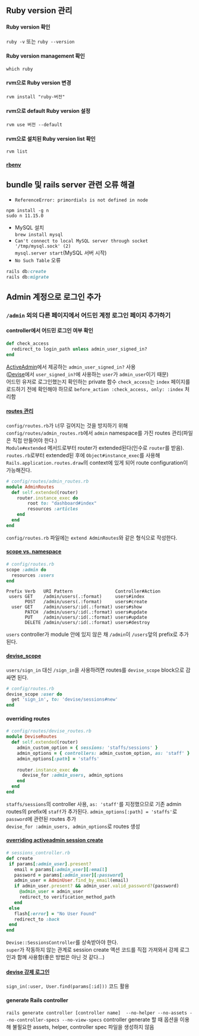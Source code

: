 ## Ruby version 관리
#### Ruby version 확인
`ruby -v` 또는 `ruby --version`
#### Ruby version management 확인
`which ruby`
#### rvm으로 Ruby version 변경
`rvm install "ruby-버전"`
#### rvm으로 default Ruby version 설정
`rvm use 버전 --default`
#### rvm으로 설치된 Ruby version list 확인
`rvm list`
#### [rbenv](https://github.com/rbenv/rbenv)

## bundle 및 rails server 관련 오류 해결
- `ReferenceError: primordials is not defined in node`  
```
npm install -g n
sudo n 11.15.0
```
- MySQL 설치  
`brew install mysql`
- `Can't connect to local MySQL server through socket '/tmp/mysql.sock' (2)`  
`mysql.server start`(MySQL 서버 시작)
- `No Such Table` 오류  
```ruby
rails db:create
rails db:migrate
```

## Admin 계정으로 로그인 추가
### `/admin` 외의 다른 페이지에서 어드민 계정 로그인 페이지 추가하기
#### controller에서 어드민 로그인 여부 확인
```ruby
def check_access
  redirect_to login_path unless admin_user_signed_in?
end
```
[ActiveAdmin](https://github.com/activeadmin/activeadmin)에서 제공하는 `admin_user_signed_in?` 사용  
([Devise](https://github.com/plataformatec/devise)에서 `user_signed_in?`에 사용하는 `user`가 `admin_user`이기 때문)  
어드민 유저로 로그인했는지 확인하는 private 함수 `check_access`는 `index` 페이지를 로드하기 전에 확인해야 하므로 `before_action :check_access, only: :index` 처리함
#### [routes 관리](https://redgreen.no/2017/01/03/split-your-rails-routes.html)
`config/routes.rb`가 너무 길어지는 것을 방지하기 위해 `config/routes/admin_routes.rb`에서 `admin` namespace를 가진 routes 관리(파일은 직접 만들어야 한다.)  
`Module#extended` 메서드로부터 router가 extended된다(인수로 `router`를 받음). `routes.rb`로부터 extended된 후에 `Object#instance_exec`를 사용해 `Rails.application.routes.draw`의 context에 있게 되어 route configuration이 가능해진다.  
```ruby
# config/routes/admin_routes.rb
module AdminRoutes
  def self.extended(router)
    router.instance_exec do
        root to: "dashboard#index"
        resources :articles
    end
  end
end
```
`config/routes.rb` 파일에는 `extend AdminRoutes`와 같은 형식으로 작성한다.  
#### [scope vs. namespace](https://devblast.com/b/rails-5-routes-scope-vs-namespace)
```ruby
# config/routes.rb
scope :admin do
  resources :users
end
```
```
Prefix Verb   URI Pattern                Controller#Action
 users GET    /admin/users(.:format)     users#index
       POST   /admin/users(.:format)     users#create
  user GET    /admin/users/:id(.:format) users#show
       PATCH  /admin/users/:id(.:format) users#update
       PUT    /admin/users/:id(.:format) users#update
       DELETE /admin/users/:id(.:format) users#destroy
```
`users` controller가 module 안에 있지 않은 채 `/admin`이 `/users`앞의 prefix로 추가된다.  
#### [devise_scope](https://github.com/plataformatec/devise#configuring-routes)
`users/sign_in` 대신 `/sign_in`을 사용하려면 routes를 `devise_scope` block으로 감싸면 된다.  
```ruby
# config/routes.rb
devise_scope :user do
  get 'sign_in', to: 'devise/sessions#new'
end
```
#### overriding routes
```ruby
# config/routes/devise_routes.rb
module DeviseRoutes
  def self.extended(router)
    admin_custom_option = { sessions: 'staffs/sessions' }
    admin_options = { controllers: admin_custom_option, as: 'staff' }
    admin_options[:path] = 'staffs'
    
    router.instance_exec do
      devise_for :admin_users, admin_options
    end
  end
end
```
`staffs/sessions`의 controller 사용, `as: 'staff'`를 지정했으므로 기존 admin routes의 prefix에 `staff`가 추가된다. 
`admin_options[:path] = 'staffs'`로 `password`에 관련된 routes 추가  
`devise_for :admin_users, admin_options`로 routes 생성
#### [overriding activeadmin session create](https://stackoverflow.com/questions/48061303/overriding-active-admin-session-controller)
```ruby
# sessions_controller.rb
def create
 if params[:admin_user].present? 
   email = params[:admin_user][:email]
   password = params[:admin_user][:password]
   admin_user = AdminUser.find_by_email(email)
   if admin_user.present? && admin_user.valid_password?(password)
     @admin_user = admin_user
     redirect_to verification_method_path
   end
 else
   flash[:error] = "No User Found"
   redirect_to :back
 end
end
```
`Devise::SessionsController`를 상속받아야 한다.  
`super`가 작동하지 않는 관계로 session create 액션 코드를 직접 가져와서 강제 로그인과 함께 사용함(좋은 방법은 아닌 것 같다...)
#### [devise 강제 로그인](https://github.com/plataformatec/devise/wiki/How-To:-Sign-in-as-another-user-if-you-are-an-admin)
`sign_in(:user, User.find(params[:id]))` 코드 활용
#### generate Rails controller
`rails generate controller [controller name]  --no-helper --no-assets --no-controller-specs --no-view-specs`
controller generate 할 때 옵션을 이용해 불필요한 assets, helper, controller spec 파일을 생성하지 않음
